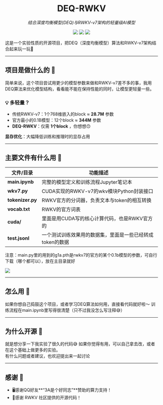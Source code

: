 <div align="center">

  # DEQ-RWKV
  
  <p><em>结合深度均衡模型(DEQ)与RWKV-v7架构的轻量级AI模型</em></p>
  
  <div>
    <img src="https://img.shields.io/badge/PyTorch-EE4C2C?style=for-the-badge&logo=pytorch&logoColor=white" />
    <img src="https://img.shields.io/badge/CUDA-76B900?style=for-the-badge&logo=nvidia&logoColor=white" />
    <img src="https://img.shields.io/badge/OpenSource-%E2%9D%A4%EF%B8%8F-green?style=for-the-badge" />
  </div>
</div>

这是一个实验性质的开源项目，把DEQ（深度均衡模型）算法和RWKV-v7架构结合起来玩一玩🤗

---

## 项目是做什么的 🤔

简单来说，这个项目尝试用更少的模型参数来做和RWKV-v7差不多的事，我用DEQ算法来优化模型结构，看看能不能在保持性能的同时，让模型更轻量一些。

<div class="highlight-box">
  <h3>💡 多轻量？</h3>
  <ul>
    <li>传统RWKV-v7：1个768维嵌入的block ≈ <strong>28.7M</strong> 参数</li>
    <li>官方最小的0.1B模型：12个block ≈ <strong>344M</strong> 参数</li>
    <li><strong>DEQ-RWKV</strong>：仅需 <strong>1个block</strong> ，你想想🙃</li>
  </ul>
</div>

**显存优化**：大幅降低训练和推理时的显存占用

---

## 主要文件有什么用 📁

| 文件/目录        | 功能描述                                            |
|-----------------|--------------------------------------------------|
| **main.ipynb**  | 完整的模型定义和训练流程Jupyter笔记本               |
| **wkv7.py**     | CUDA实现的RWKV-v7的wkv模块Python封装接口             |
| **tokenizer.py**| RWKV官方的分词器，负责文本与token的相互转换           |
| **vocab.txt**   | RWKV的官方词表                          |
| **cuda/**       | 里面是用CUDA写的核心计算代码，也是RWKV官方的         |
| **test.jsonl**  | 一个测试训练效果用的数据集，里面是一些已经转成token的数据 |

注意：main.py里的用到的g1a.pth是rwkv7的官方的某个0.1b模型的参数，可自行下载（哪个都可以），放在主目录就好

<a href="https://huggingface.co/BlinkDL/rwkv7-g1/tree/main" target="_blank">
  <img src="https://img.shields.io/badge/Hugging%20Face-%F0%9F%A4%97-blue?style=for-the-badge" />
</a>

---

## 怎么用 🚀

如果你想自己捣鼓这个项目，或者学习DEQ算法如何用，直接看代码就好啦～ 训练流程在main.ipynb里写得很清楚（只不过我没怎么写注释😅）

---

## 为什么开源 🌟

就是想分享一下我实验了很久的代码😅
如果你觉得有用，可以自己拿去改，或者在这个基础上做更多的实验。  
有什么问题或者建议，也欢迎提出来一起讨论  

---

## 感谢 🙏

- 🖥️感谢QQ好友**“3A是个好同志”**赞助的算力支持！
- 🙌感谢 RWKV 社区提供的开源代码！
